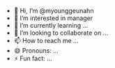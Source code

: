 - 👋 Hi, I’m @myounggeunahn
- 👀 I’m interested in manager
- 🌱 I’m currently learning ...
- 💞️ I’m looking to collaborate on ...
- 📫 How to reach me ...
- 😄 Pronouns: ...
- ⚡ Fun fact: ...

<!---
myounggeunahn/myounggeunahn is a ✨ special ✨ repository because its `README.md` (this file) appears on your GitHub profile.
You can click the Preview link to take a look at your changes.
--->
